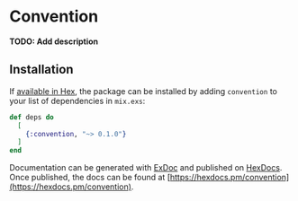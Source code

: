 # Convention

**TODO: Add description**

## Installation

If [available in Hex](https://hex.pm/docs/publish), the package can be installed
by adding `convention` to your list of dependencies in `mix.exs`:

```elixir
def deps do
  [
    {:convention, "~> 0.1.0"}
  ]
end
```

Documentation can be generated with [ExDoc](https://github.com/elixir-lang/ex_doc)
and published on [HexDocs](https://hexdocs.pm). Once published, the docs can
be found at [https://hexdocs.pm/convention](https://hexdocs.pm/convention).

